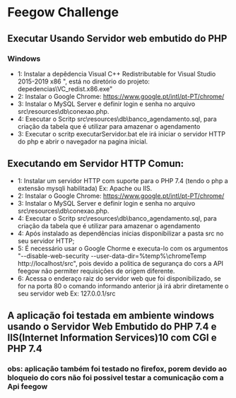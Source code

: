 # Feegow Challenge

## Executar Usando Servidor web embutido do PHP

### Windows
- 1: Instalar a depêdencia Visual C++ Redistributable for Visual Studio 2015-2019 x86 ", está no diretório do projeto: depedencias\VC_redist.x86.exe"
- 2: Instalar o Google Chrome: https://www.google.pt/intl/pt-PT/chrome/
- 3: Instalar o MySQL Server e definir login e senha no arquivo src\resources\db\conexao.php.
- 4: Executar o Scritp src\resources\db\banco_agendamento.sql, para criação da tabela que é utilizar para amazenar o agendamento
- 3: Executar o scritp executarServidor.bat ele irá iniciar o servidor HTTP do php e abrir o navegador na pagina inicial.

## Executando em Servidor HTTP Comun:
-  1: Instalar um servidor HTTP com suporte para o PHP 7.4 (tendo o php a extensão mysqli habilitada) Ex: Apache ou IIS.
-  2: Instalar o Google Chrome: https://www.google.pt/intl/pt-PT/chrome/
-  3: Instalar o MySQL Server e definir login e senha no arquivo src\resources\db\conexao.php.
-  4: Executar o Scritp src\resources\db\banco_agendamento.sql, para criação da tabela que é utilizar para amazenar o agendamento
-  4: Após instalado as dependências inicias disponibilizar a pasta src no seu servidor HTTP;
-  5: É necessário usar o Google Chorme e executa-lo com os argumentos "--disable-web-security  --user-data-dir=%temp%\chromeTemp http://localhost/src", pois devido a politica de segurança do cors a API feegow não permiter requisições de origem diferente.
-  6: Acessa o enderaço raiz do servidor web que foi disponibilizado, se for na porta 80 o comando informando anterior já irá abrir diretamente o seu servidor web Ex: 127.0.0.1/src

## A aplicação foi testada em ambiente windows usando o Servidor Web Embutido do PHP 7.4 e IIS(Internet Information Services)10 com CGI e PHP 7.4
### obs: aplicação também foi testado no firefox, porem devido ao bloqueio do cors não foi possivel testar a comunicação com a Api feegow